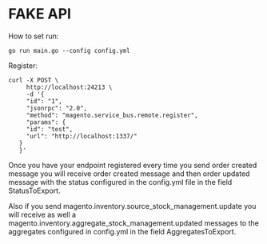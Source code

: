 FAKE API
========

How to set run:

```go run main.go --config config.yml```

Register:

```
curl -X POST \
     http://localhost:24213 \
     -d '{
     "id": "1",
     "jsonrpc": "2.0",
     "method": "magento.service_bus.remote.register",
     "params": {
     "id": "test",
     "url": "http://localhost:1337/"
   }
   }'
```
   
Once you have your endpoint registered every time you send order created message you will receive order created message and then order updated message with the status configured in the config.yml file in the field StatusToExport.

Also if you send magento.inventory.source_stock_management.update you will receive as well a magento.inventory.aggregate_stock_management.updated messages to the aggregates configured in config.yml in the field AggregatesToExport.

  